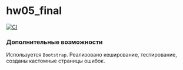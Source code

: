 # hw05_final

[![CI](https://github.com/yandex-praktikum/hw05_final/actions/workflows/python-app.yml/badge.svg?branch=master)](https://github.com/yandex-praktikum/hw05_final/actions/workflows/python-app.yml)

### Дополнительные возможности

Используется `Bootstrap`.
Реализовано кеширование, тестирование, созданы кастомные страницы ошибок.
